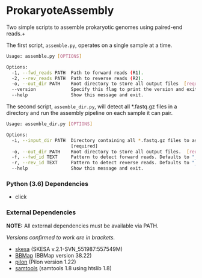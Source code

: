 # ProkaryoteAssembly

Two simple scripts to assemble prokaryotic genomes using paired-end reads.+

The first script, `assemble.py`, operates on a single sample at a time.

```bash
Usage: assemble.py [OPTIONS]

Options:
  -1, --fwd_reads PATH  Path to forward reads (R1).
  -2, --rev_reads PATH  Path to reverse reads (R2).
  -o, --out_dir PATH    Root directory to store all output files  [required]
  --version             Specify this flag to print the version and exit.
  --help                Show this message and exit.
```

The second script, `assemble_dir.py`, will detect all *.fastq.gz files in
a directory and run the assembly pipeline on each sample it can pair.

```bash
Usage: assemble_dir.py [OPTIONS]

Options:
  -i, --input_dir PATH  Directory containing all *.fastq.gz files to assemble.
                        [required]
  -o, --out_dir PATH    Root directory to store all output files.  [required]
  -f, --fwd_id TEXT     Pattern to detect forward reads. Defaults to "_R1".
  -r, --rev_id TEXT     Pattern to detect reverse reads. Defaults to "_R2".
  --help                Show this message and exit.

```

### Python (3.6) Dependencies
- click

### External Dependencies
**NOTE:** All external dependencies must be available via PATH.

*Versions confirmed to work are in brackets.*
- [skesa](https://github.com/ncbi/SKESA) (SKESA v.2.1-SVN_551987:557549M)
- [BBMap](https://sourceforge.net/projects/bbmap/) (BBMap version 38.22)
- [pilon](https://github.com/broadinstitute/pilon/wiki) (Pilon version 1.22)
- [samtools](http://www.htslib.org/download/) (samtools 1.8 using htslib 1.8)